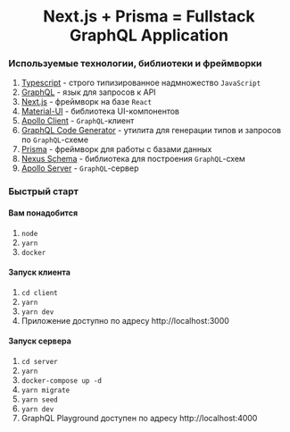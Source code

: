 <h1 align="center">Next.js + Prisma = Fullstack GraphQL Application</h1>

### Используемые технологии, библиотеки и фреймворки

1. [Typescript](https://www.typescriptlang.org/) - строго типизированное надмножество `JavaScript`
2. [GraphQL](https://graphql.org/) - язык для запросов к API
3. [Next.js](https://nextjs.org/) - фреймворк на базе `React`
4. [Material-UI](https://material-ui.com/) - библиотека UI-компонентов
5. [Apollo Client](https://www.apollographql.com/docs/react/) - `GraphQL`-клиент
6. [GraphQL Code Generator](https://graphql-code-generator.com/) - утилита для генерации типов и запросов по `GraphQL`-схеме
7. [Prisma](https://www.prisma.io/) - фреймворк для работы с базами данных
8. [Nexus Schema](https://www.nexusjs.org/#/components/schema/about) - библиотека для построения `GraphQL`-схем
9. [Apollo Server](https://www.apollographql.com/docs/apollo-server/) - `GraphQL`-сервер

### Быстрый старт

#### Вам понадобится

1. `node`
2. `yarn`
3. `docker`

#### Запуск клиента

1. `cd client`
2. `yarn`
3. `yarn dev`
4. Приложение доступно по адресу http://localhost:3000

#### Запуск сервера

1. `cd server`
2. `yarn`
3. `docker-compose up -d`
4. `yarn migrate`
5. `yarn seed`
6. `yarn dev`
7. GraphQL Playground доступен по адресу http://localhost:4000
